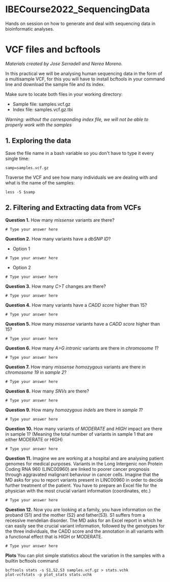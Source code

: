 # IBECourse2022_SequencingData
Hands on session on how to generate and deal with sequencing data in bioinformatic analyses.
# VCF files and bcftools
*Materials created by Jose Serradell and Nerea Moreno.*

In this practical we will be analysing human sequencing data in the form of a multisample VCF, for this you will have to install bcftools in your command line and download the sample file and its index. 

Make sure to locate both files in your working directory:

- Sample file: samples.vcf.gz
- Index file: samples.vcf.gz.tbi

*Warning: without the corresponding index file, we will not be able to properly work with the samples*


## 1. Exploring the data

Save the file name in a bash variable so you don't have to type it every single time:
```
samp=samples.vcf.gz
```

Traverse the VCF and see how many individuals we are dealing with and what is the name of the samples:
```
less -S $samp
```

## 2. Filtering and Extracting data from VCFs

**Question 1.** How many *missense* variants are there?

```
# Type your answer here
```

**Question 2.** How many variants have a *dbSNP ID*?

* Option 1
```
# Type your answer here
```

* Option 2
```
# Type your answer here
```


**Question 3.** How many *C>T* changes are there?

```
# Type your answer here
```

**Question 4.** How many variants have a *CADD score* higher than 15?

```
# Type your answer here
```

**Question 5.** How many *missense* variants have a *CADD score* higher than 15?

```
# Type your answer here
```

**Question 6.** How many *A>G intronic* variants are there in *chromosome 1*?

```
# Type your answer here
```

**Question 7.** How many *missense homozygous* variants are there in *chromosome 19* in *sample 2*?

```
# Type your answer here
```

**Question 8.** How many *SNVs* are there?

```
# Type your answer here
```

**Question 9.** How many *homozygous indels* are there in *sample 1*?

```
# Type your answer here
```

**Question 10.** How many variants of *MODERATE* and *HIGH* impact are there in sample 1? (Meaning the total number of variants in sample 1 that are either MODERATE or HIGH)

```
# Type your answer here
```

**Question 11.** Imagine we are working at a hospital and are analysing patient genomes for medical purposes. Variants in the Long Intergenic non Protein Coding RNA 960 (LINC00960) are linked to poorer cancer prognosis through aggravated malignant behaviour in cancer cells. Imagine that the MD asks for you to report variants present in LINC00960 in order to decide further treatment of the patient. You have to prepare an Excel file for the physician with the most crucial variant information (coordinates, etc.)
```
# Type your answer here
```


**Question 12.** Now you are looking at a family, you have information on the proband (S1) and the mother (S2) and father(S3). S1 suffers from a recessive mendelian disorder. The MD asks for an Excel report in which he can easily see the crucial variant information, followed by the genotypes for the three individuals, the CADD score and the annotation in all variants with a functional effect that is HIGH or MODERATE. 
```
# Type your answer here
```

**Plots** You can plot simple statistics about the variation in the samples with a builtin bcftools command
```
bcftools stats -s S1,S2,S3 samples.vcf.gz > stats.vchk
plot-vcfstats -p plot_stats stats.vchk
```
